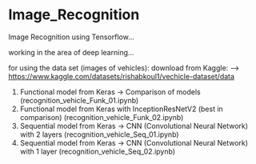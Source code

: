 # Image_Recognition
Image Recognition using Tensorflow...

working in the area of deep learning...

for using the data set (images of vehicles):
download from Kaggle: --> https://www.kaggle.com/datasets/rishabkoul1/vechicle-dataset/data

1. Functional model from Keras → Comparison of models (recognition_vehicle_Funk_01.ipynb)
2. Functional model from Keras with InceptionResNetV2 (best in comparison) (recognition_vehicle_Funk_02.ipynb)
3. Sequential model from Keras → CNN (Convolutional Neural Network) with 2 layers (recognition_vehicle_Seq_01.ipynb)
4. Sequential model from Keras → CNN (Convolutional Neural Network) with 1 layer (recognition_vehicle_Seq_02.ipynb)
